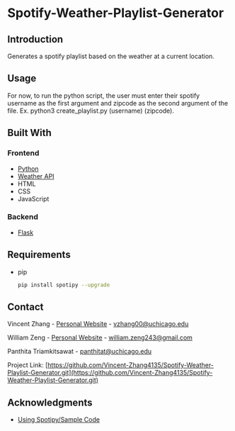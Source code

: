 # Spotify-Weather-Playlist-Generator

## Introduction
Generates a spotify playlist based on the weather at a current location.

## Usage
For now, to run the python script, the user must enter their spotify username as the first argument
and zipcode as the second argument of the file. Ex. python3 create_playlist.py (username) (zipcode).

## Built With
### Frontend
* [Python](https://www.python.org)
* [Weather API](https://openweathermap.org/api)
* HTML
* CSS
* JavaScript
### Backend
* [Flask](https://flask.palletsprojects.com/en/2.1.x/)

<!-- Requirements to run the code -->
## Requirements
* pip
  ```sh
  pip install spotipy --upgrade
  ```
<!-- Contact Info -->
## Contact

Vincent Zhang - [Personal Website]() - vzhang00@uchicago.edu

William Zeng - [Personal Website](https://william-zeng-portfolio.netlify.app) - william.zeng243@gmail.com

Panthita Triamkitsawat - panthitat@uchicago.edu

Project Link: [https://github.com/Vincent-Zhang4135/Spotify-Weather-Playlist-Generator.git](https://github.com/Vincent-Zhang4135/Spotify-Weather-Playlist-Generator.git)

<!-- ACKNOWLEDGMENTS -->
## Acknowledgments

* [Using Spotipy/Sample Code](https://spotipy.readthedocs.io/en/2.19.0/)
